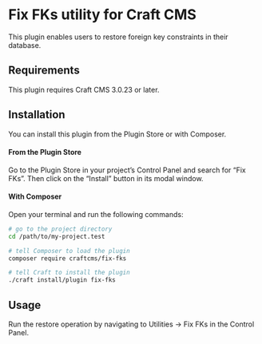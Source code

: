 # Fix FKs utility for Craft CMS

This plugin enables users to restore foreign key constraints in their database.

## Requirements

This plugin requires Craft CMS 3.0.23 or later.

## Installation

You can install this plugin from the Plugin Store or with Composer.

#### From the Plugin Store

Go to the Plugin Store in your project’s Control Panel and search for “Fix FKs”. Then click on the “Install” button in its modal window.

#### With Composer

Open your terminal and run the following commands:

```bash
# go to the project directory
cd /path/to/my-project.test

# tell Composer to load the plugin
composer require craftcms/fix-fks

# tell Craft to install the plugin
./craft install/plugin fix-fks
```

## Usage

Run the restore operation by navigating to Utilities → Fix FKs in the Control Panel.
